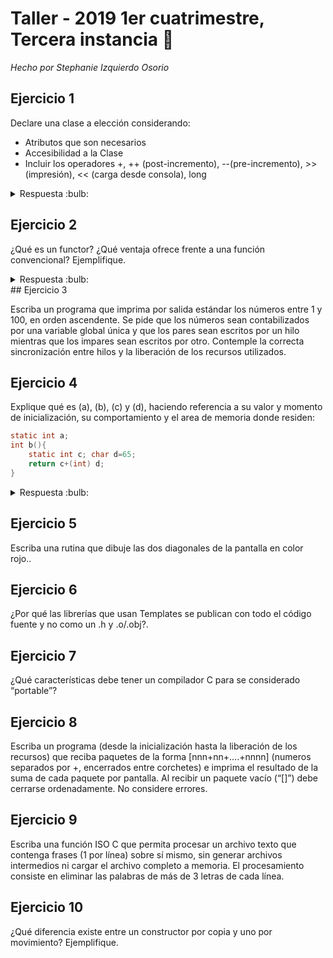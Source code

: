 # Taller - 2019 1er cuatrimestre, Tercera instancia :dart:

_Hecho por Stephanie Izquierdo Osorio_

## Ejercicio 1

Declare una clase a elección considerando:
- Atributos que son necesarios
- Accesibilidad a la Clase
- Incluir los operadores +, ++ (post-incremento), --(pre-incremento), >> (impresión), << (carga desde consola), long

<details>
<summary> Respuesta :bulb:</b></summary>

``` C
class Fraccion {
    int numerador;
    int denominador;

    public:
        Fraccion(int numerador, int denomidor);
        Fraccion(const Fraccion& otro); // constructor por copia
        Fraccion(Fraccion&& otro); //constructor por movimiento
        Fraccion& operador=(const Fraccion& otro);
        Fraccion&& operator=(const Fraccion&& otro);

        Fraccion operator+(const Fraccion& fraccion) const;
        Fraccion operator++();
        Fraccion operator--();

        std::istream operator>>(std::istream &input, Fraccion& f);
        std::ostream operator<<(std::ostream &output, const Fraccion &f);

        operator long() const;

        void simplificar();        
}

```
</details>

## Ejercicio 2

¿Qué es un functor? ¿Qué ventaja ofrece frente a una función convencional? Ejemplifique.


<details>
<summary> Respuesta :bulb:</b></summary>
Un functor es un objeto que tiene sobrecargado el operador () y actua como si fuera una función.
El mismo permite desacoplar el momento en que se le pasa los parámetros a una función del momento en
que se inicia la ejecución de la misma.
ejemplo:
```C
class Cliente{
    private:
        Socket socket;
		void procesar_respuesta_servidor();
        void correr();
    public:
        Cliente(const char* host, const char* server_port);
        void operator()(){
            this->correr();
        }
}
```
</details>
## Ejercicio 3

Escriba un programa que imprima por salida estándar los números entre 1 y 100, en orden
ascendente. Se pide que los números sean contabilizados por una variable global única y que
los pares sean escritos por un hilo mientras que los impares sean escritos por otro.
Contemple la correcta sincronización entre hilos y la liberación de los recursos utilizados.

## Ejercicio 4

Explique qué es (a), (b), (c) y (d), haciendo referencia a su valor y momento de
inicialización, su comportamiento y el area de memoria donde residen:
```C
static int a;
int b(){
    static int c; char d=65;
    return c+(int) d;
}
```
<details>
<summary> Respuesta :bulb:</b></summary>
- a : Es una declaracion de una variable int estatica, es decir que solo puede ser accedida desde donde fue declarada. Al ser una declaracion no posee un valor ya que no se reservó memoria para ella.

COMPLETAR
</details>

## Ejercicio 5

Escriba una rutina que dibuje las dos diagonales de la pantalla en color rojo..

## Ejercicio 6

¿Por qué las librerías que usan Templates se publican con todo el código fuente y no como
un .h y .o/.obj?.

## Ejercicio 7

¿Qué características debe tener un compilador C para se considerado “portable”?

## Ejercicio 8

Escriba un programa (desde la inicialización hasta la liberación de los recursos) que reciba
paquetes de la forma [nnn+nn+….+nnnn] (numeros separados por +, encerrados entre
corchetes) e imprima el resultado de la suma de cada paquete por pantalla. Al recibir un
paquete vacío (“[]”) debe cerrarse ordenadamente. No considere errores.

## Ejercicio 9

Escriba una función ISO C que permita procesar un archivo texto que contenga frases (1
por línea) sobre sí mismo, sin generar archivos intermedios ni cargar el archivo completo a
memoria. El procesamiento consiste en eliminar las palabras de más de 3 letras de cada línea.

## Ejercicio 10

¿Qué diferencia existe entre un constructor por copia y uno por movimiento?
Ejemplifique.
